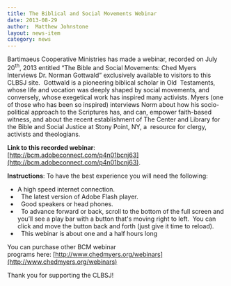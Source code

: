 ```yaml
---
title: The Biblical and Social Movements Webinar
date: 2013-08-29
author:  Matthew Johnstone
layout: news-item
category: news
---
```

Bartimaeus Cooperative Ministries has made a webinar, recorded on July 20<sup>th</sup>, 2013 entitled “The Bible and Social Movements: Ched Myers Interviews Dr. Norman Gottwald” exclusively available to visitors to this CLBSJ site.  Gottwald is a pioneering biblical scholar in Old  Testaments, whose life and vocation was deeply shaped by social movements, and conversely, whose exegetical work has inspired many activists. Myers (one of those who has been so inspired) interviews Norm about how his socio-political approach to the Scriptures has, and can, empower faith-based witness, and about the recent establishment of The Center and Library for the Bible and Social Justice at Stony Point, NY, a  resource for clergy, activists and theologians.

**Link to this recorded webinar**: [http://bcm.adobeconnect.com/p4n01bcnj63](http://bcm.adobeconnect.com/p4n01bcnj63).

**Instructions**: To have the best experience you will need the following:

*   A high speed internet connection.</span>
*   The latest version of Adobe Flash player.
*   Good speakers or head phones.
*   To advance forward or back, scroll to the bottom of the full screen and you’ll see a play bar with a button that's moving right to left.  You can click and move the button back and forth (just give it time to reload).
*   This webinar is about one and a half hours long

You can purchase other BCM webinar programs here: [http://www.chedmyers.org/webinars](http://www.chedmyers.org/webinars)

Thank you for supporting the CLBSJ!
